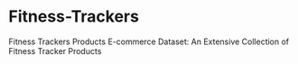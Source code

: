 # Fitness-Trackers
Fitness Trackers Products E-commerce Dataset: An Extensive Collection of Fitness Tracker Products
